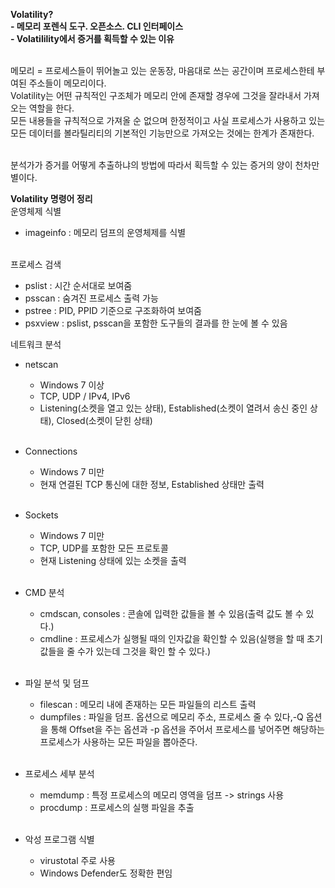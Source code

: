 **Volatility?** <br>
**- 메모리 포렌식 도구. 오픈소스. CLI 인터페이스**<br>
**- Volatilility에서 증거를 획득할 수 있는 이유**<br><br>

메모리 = 프로세스들이 뛰어놀고 있는 운동장, 마음대로 쓰는 공간이며 프로세스한테 부여된 주소들이 메모리이다.<br>
Volatility는 어떤 규칙적인 구조체가 메모리 안에 존재할 경우에 그것을 잘라내서 가져오는 역할을 한다.<br>
모든 내용들을 규칙적으로 가져올 순 없으며 한정적이고 사실 프로세스가 사용하고 있는 모든 데이터를 볼라틸리티의 기본적인 기능만으로 가져오는 것에는 한계가 존재한다.<br><br>

분석가가 증거를 어떻게 추출하냐의 방법에 따라서 획득할 수 있는 증거의 양이 천차만별이다.<br>

**Volatility 명령어 정리**<br>
운영체제 식별<br>
- imageinfo : 메모리 덤프의 운영체제를 식별<br><br>

프로세스 검색<br>
- pslist : 시간 순서대로 보여줌<br>
- psscan : 숨겨진 프로세스 출력 가능<br>
- pstree : PID, PPID 기준으로 구조화하여 보여줌<br>
- psxview : pslist, psscan을 포함한 도구들의 결과를 한 눈에 볼 수 있음<br>

네트워크 분석<br>
- netscan<br>
  - Windows 7 이상<br>
  - TCP, UDP / IPv4, IPv6<br>
  - Listening(소켓을 열고 있는 상태), Established(소켓이 열려서 송신 중인 상태), Closed(소켓이 닫힌 상태)<br><br>

- Connections<br>
  - Windows 7 미만<br>
  - 현재 연결된 TCP 통신에 대한 정보, Established 상태만 출력<br><br>

- Sockets<br>
  - Windows 7 미만
  - TCP, UDP를 포함한 모든 프로토콜<br>
  - 현재 Listening 상태에 있는 소켓을 출력<br><br>

- CMD 분석<br>
  - cmdscan, consoles : 콘솔에 입력한 값들을 볼 수 있음(출력 값도 볼 수 있다.)<br>
  - cmdline : 프로세스가 실행될 때의 인자값을 확인할 수 있음(실행을 할 때 초기 값들을 줄 수가 있는데 그것을 확인 할 수 있다.)<br><br>

- 파일 분석 및 덤프<br>
  - filescan : 메모리 내에 존재하는 모든 파일들의 리스트 출력<br>
  - dumpfiles : 파일을 덤프. 옵션으로 메모리 주소, 프로세스 줄 수 있다,-Q 옵션을 통해 Offset을 주는 옵션과 -p 옵션을 주어서 프로세스를 넣어주면 해당하는 프로세스가 사용하는 모든 파일을 뽑아준다.<br><br>

- 프로세스 세부 분석<br>
  - memdump : 특정 프로세스의 메모리 영역을 덤프 -> strings 사용<br>
  - procdump : 프로세스의 실행 파일을 추출<br><br>

- 악성 프로그램 식별<br>
  - virustotal 주로 사용<br>
  - Windows Defender도 정확한 편임<br><br><br><br><br><br><br>


